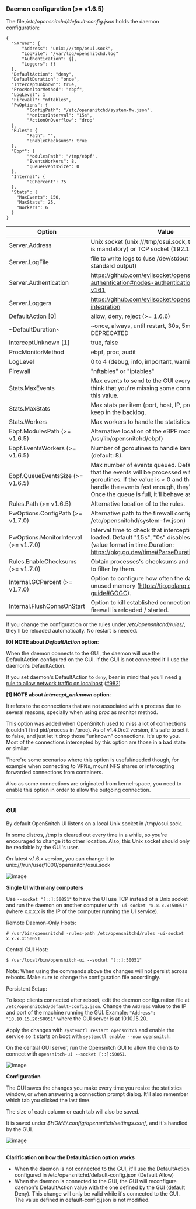 ### Daemon configuration (>= v1.6.5)

The file _/etc/opensnitchd/default-config.json_ holds the daemon configuration:

```
{
  "Server": {
      "Address": "unix:///tmp/osui.sock",
      "LogFile": "/var/log/opensnitchd.log"
      "Authentication": {},
      "Loggers": {}
  },
  "DefaultAction": "deny",
  "DefaultDuration": "once",
  "InterceptUnknown": true,
  "ProcMonitorMethod": "ebpf",
  "LogLevel": 1
  "Firewall": "nftables",
  "FwOptions": {
        "ConfigPath": "/etc/opensnitchd/system-fw.json",
        "MonitorInterval": "15s",
        "ActionOnOverflow": "drop"
  },
  "Rules": {
        "Path": "",
        "EnableChecksums": true
  },
  "Ebpf": {
        "ModulesPath": "/tmp/ebpf",
        "EventsWorkers": 8,
        "QueueEventsSize": 0
  },
  "Internal": {
        "GCPercent": 75
  },
  "Stats": {
    "MaxEvents": 150,
    "MaxStats": 25,
    "Workers": 6
  }
}
```

Option     | Value
-----------|------
Server.Address | Unix socket (unix:///tmp/osui.sock, the "unix:///" part is mandatory) or TCP socket (192.168.1.100:50051)
Server.LogFile | file to write logs to (use /dev/stdout to write logs to standard output)
Server.Authentication | https://github.com/evilsocket/opensnitch/wiki/Nodes-authentication#nodes-authentication-added-in-v161
Server.Loggers | https://github.com/evilsocket/opensnitch/wiki/SIEM-integration
DefaultAction [0] | allow, deny, reject (>= 1.6.6)
~DefaultDuration~ | ~once, always, until restart, 30s, 5m, 15m, 30m, 1h~ DEPRECATED
InterceptUnknown [1] | true, false
ProcMonitorMethod | ebpf, proc, audit
LogLevel | 0 to 4 (debug, info, important, warning, error)
Firewall | "nftables" or "iptables"
Stats.MaxEvents | Max events to send to the GUI every second. If you think that you're missing some connections increased this value.
Stats.MaxStats | Max stats per item (port, host, IP, process, etc) to keep in the backlog.
Stats.Workers | Max workers to handle the statistics
Ebpf.ModulesPath (>= v1.6.5) | Alternative location of the eBPF modules (default /usr/lib/opensnitchd/ebpf)
Ebpf.EventsWorkers (>= v1.6.5) | Number of goroutines to handle kernel events (default: 8).
Ebpf.QueueEventsSize (>= v1.6.5) | Max number of events queued. Default 0, meaning that the events will be processed with the available goroutines. If the value is > 0 and the daemon can't handle the events fast enough, they'll be queued. Once the queue is full, it'll behave as it was of size 0.
Rules.Path (>= v1.6.5) | Alternative location of to the rules.
FwOptions.ConfigPath (>= v1.7.0) | Alternative path to the firewall configuration (default /etc/opensnitchd/system-fw.json)
FwOptions.MonitorInterval (>= v1.7.0) | Interval time to check that interception rules are loaded. Default "15s", "0s" disables the monitor (value format in time.Duration: https://pkg.go.dev/time#ParseDuration)
Rules.EnableChecksums (>= v1.7.0)| Obtain processes's checksums and allow create rules to filter by them.
Internal.GCPercent (>= v1.7.0)| Option to configure how often the daemon frees up unused memory (https://tip.golang.org/doc/gc-guide#GOGC).
Internal.FlushConnsOnStart | Option to kill established connections whenever the firewall is reloaded / started.

If you change the configuration or the rules under _/etc/opensnitchd/rules/_, they'll be reloaded automatically. No restart is needed.

**[0] NOTE about _DefaultAction_ option**:

When the daemon connects to the GUI, the daemon will use the DefaultAction configured on the GUI.
If the GUI is not connected it'll use the daemon's DefaultAction.

If you set daemon's DefaultAction to `deny`, bear in mind that you'll need [a rule to allow network traffic on localhost](https://github.com/evilsocket/opensnitch/issues/982#issuecomment-1621452594) ([#982](https://github.com/evilsocket/opensnitch/issues/982))

**[1] NOTE about _intercept_unknown_ option**:

 It refers to the connections that are not associated with a process due to several reasons, specially when using _proc_ as monitor method.

 This option was added when OpenSnitch used to miss a lot of connections (couldn't find pid/process in /proc). As of v1.4.0rc2 version, it's safe to set it  to false, and just let it drop those "unknown" connections. It's up to you. Most of the connections intercepted by this option are those in a bad state or similar.

 There're some scenarios where this option is useful/needed though, for example when connecting to VPNs, mount NFS shares or intercepting forwarded connections from containers.

Also as some connections are originated from kernel-space, you need to enable this option in order to allow the outgoing connection.

***

### GUI

By default OpenSnitch UI listens on a local Unix socket in /tmp/osui.sock.

In some distros, /tmp is cleared out every time in a while, so you're encouraged to change it to other location.
Also, this Unix socket should only be readable by the GUI's user.

On latest v.1.6.x version, you can change it to unix:///run/user/1000/opensnitch/osui.sock

![image](https://user-images.githubusercontent.com/2742953/216812535-111ab3ce-ad32-45d5-8d54-c0111b3a2fd2.png)


**Single UI with many computers**

Use `--socket "[::]:50051"` to have the UI use TCP instead of a Unix socket and run the daemon on another computer with `-ui-socket "x.x.x.x:50051"` (where x.x.x.x is the IP of the computer running the UI service).

Remote Daemon-Only Hosts:

`# /usr/bin/opensnitchd -rules-path /etc/opensnitchd/rules -ui-socket x.x.x.x:50051`

Central GUI Host:

`$ /usr/local/bin/opensnitch-ui --socket "[::]:50051"`

Note: When using the commands above the changes will not persist across reboots. Make sure to change the configuration file accordingly.

Persistent Setup:

To keep clients connected after reboot, edit the daemon configuration file at `/etc/opensnitchd/default-config.json`. Change the `Address`
value to the IP and port of the machine running the GUI. Example: `"Address": "10.10.15.20:50051"` where the GUI server is at 10.10.15.20.

Apply the changes with `systemctl restart opensnitch` and enable the service so it starts on boot with  `systemctl enable --now opensnitch`.

On the central GUI server, run the Opensnitch GUI to allow the clients to connect with `opensnitch-ui --socket [::]:50051`.

![image](https://user-images.githubusercontent.com/2742953/82752021-9d328380-9dbb-11ea-913e-80f7b551a6c7.png)

**Configuration**

The GUI saves the changes you make every time you resize the statistics window, or when answering a connection prompt dialog. It'll also remember which tab you clicked the last time.

The size of each column or each tab will also be saved.

It is saved under _$HOME/.config/opensnitch/settings.conf_, and it's handled by the GUI.

![image](https://user-images.githubusercontent.com/2742953/82752761-aa9e3c80-9dc0-11ea-90eb-992a99f0b878.png)

***

**Clarification on how the DefaultAction option works**

- When the daemon is not connected to the GUI, it'll use the DefaultAction configured in /etc/opensnitchd/default-config.json (Default Allow)
- When the daemon is connected to the GUI, the GUI will reconfigure daemon's DefaultAction value with the one defined by the GUI (default Deny).
  This change will only be valid while it's connected to the GUI. The value defined in default-config.json is not modified.


